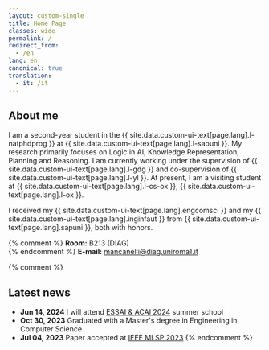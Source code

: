 ```yaml
---
layout: custom-single
title: Home Page
classes: wide
permalink: /
redirect_from:
  - /en
lang: en
canonical: true
translation: 
  - it: /it
---
```


## About me

I am a second-year student in the {{ site.data.custom-ui-text[page.lang].l-natphdprog }} at {{ site.data.custom-ui-text[page.lang].l-sapuni }}. My research primarily focuses on Logic in AI, Knowledge Representation, Planning and Reasoning. I am currently working under the supervision of {{ site.data.custom-ui-text[page.lang].l-gdg }} and co-supervision of {{ site.data.custom-ui-text[page.lang].l-yl }}. At present, I am a visiting student at {{ site.data.custom-ui-text[page.lang].l-cs-ox }}, {{ site.data.custom-ui-text[page.lang].l-ox }}.

I received my {{ site.data.custom-ui-text[page.lang].engcomsci }} and my {{ site.data.custom-ui-text[page.lang].inginfaut }} from {{ site.data.custom-ui-text[page.lang].sapuni }}, both with honors.

{% comment %} **Room:** B213 (DIAG) <br/> {% endcomment %}
**E-mail:** mancanelli@diag.uniroma1.it

{% comment %}
## Latest news

- **Jun 14, 2024** I will attend [ESSAI & ACAI 2024](https://essai2024.di.uoa.gr/) summer school
- **Oct 30, 2023** Graduated with a Master's degree in Engineering in Computer Science
- **Jul 04, 2023** Paper accepted at [IEEE MLSP 2023](https://2023.ieeemlsp.org/)
{% endcomment %}